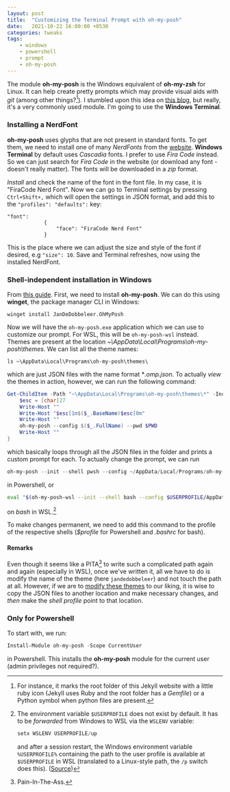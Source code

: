 ```yaml
---
layout: post
title:  "Customizing the Terminal Prompt with oh-my-posh"
date:   2021-10-22 16:00:00 +0530
categories: tweaks
tags:
    - windows
    - powershell
    - prompt
    - oh-my-posh
---
```


The module **oh-my-posh** is the Windows equivalent of **oh-my-zsh** for Linux. It can help create pretty prompts which may provide visual aids with *git* (among other things?[^obs1]). I stumbled upon this idea on [this blog][1], but really, it's a very commonly used module. I'm going to use the **Windows Terminal**.

### Installing a NerdFont

**oh-my-posh** uses glyphs that are not present in standard fonts. To get them, we need to install one of many *NerdFonts* from the [website][2]. **Windows Terminal** by default uses *Cascadia* fonts.  I prefer to use *Fira Code* instead. So we can just search for *Fira Code* in the website (or download any font - doesn't really matter). The fonts will be downloaded in a *zip* format.

*Install* and check the name of the font in the font file. In my case, it is "FiraCode Nerd Font". Now we can go to Terminal settings by pressing `Ctrl+Shift+,` which will open the settings in JSON format, and add this to the `"profiles": "defaults":` key:
```
"font": 
            {
                "face": "FiraCode Nerd Font"
            }
```
This is the place where we can adjust the size and style of the font if desired, e.g `"size": 10`. Save and Terminal refreshes, now using the installed NerdFont.

### Shell-independent installation in Windows

From [this guide][3]. First, we need to install **oh-my-posh**. We can do this using **winget**, the package manager CLI in Windows:
```
winget install JanDeDobbeleer.OhMyPosh
```
Now we will have the `oh-my-posh.exe` application which we can use to customize our prompt. For WSL, this will be `oh-my-posh-wsl` instead. Themes are present at the location *~\AppData\Local\Programs\oh-my-posh\themes*. We can list all the theme names:
```
ls ~\AppData\Local\Programs\oh-my-posh\themes\
```
which are just JSON files with the name format **.omp.json*. To actually *view* the themes in action, however, we can run the following command:
```powershell
Get-ChildItem -Path "~\AppData\Local\Programs\oh-my-posh\themes\*" -Include '*.omp.json' | Sort-Object Name | ForEach-Object -Process {
    $esc = [char]27
    Write-Host ""
    Write-Host "$esc[1m$($_.BaseName)$esc[0m"
    Write-Host ""
    oh-my-posh --config $($_.FullName) --pwd $PWD
    Write-Host ""
}
```
which basically loops through all the JSON files in the folder and prints a custom prompt for each. To actually change the prompt, we can run
```powershell
oh-my-posh --init --shell pwsh --config ~/AppData/Local/Programs/oh-my-posh/themes/jandedobbeleer.omp.json | Invoke-Expression
```
in Powershell, or 
```bash
eval "$(oh-my-posh-wsl --init --shell bash --config $USERPROFILE/AppData/Local/Programs/oh-my-posh/themes/jandedobbeleer.omp.json)"
```
on *bash* in WSL.[^envvarnote]

To make changes permanent, we need to add this command to the profile of the respective shells (*$profile* for Powershell and *.bashrc* for bash).

#### Remarks

Even though it seems like a PITA[^pita] to write such a complicated path again and again (especially in WSL), once we've written it, all we have to do is modify the name of the theme (here `jandedobbeleer`) and not touch the path at all. However, if we are to [modify these themes][4] to our liking, it is wise to copy the JSON files to another location and make necessary changes, and *then* make the *shell profile* point to that location.

### Only for Powershell

To start with, we run:
```powershell
Install-Module oh-my-posh -Scope CurrentUser
```
in Powershell. This installs the **oh-my-posh** module for the current user (admin privileges not required?).






[^obs1]: For instance, it marks the root folder of this Jekyll website with a little ruby icon (Jekyll uses Ruby and the root folder has a *Gemfile*) or a Python symbol when python files are present.

[^envvarnote]: The environment variable `$USERPROFILE` does not exist by default. It has to be *forwarded* from Windows to WSL via the `WSLENV` variable:
    ```powershell
    setx WSLENV USERPROFILE/up
    ```
    and after a session restart, the Windows environment variable `%USERPROFILE%` containing the path to the user profile is available at `$USERPROFILE` in WSL (translated to a Linux-style path, the `/p` switch does this). ([Source][5])

[^pita]: Pain-In-The-Ass.







[1]: <https://zimmergren.net/making-windows-terminal-look-awesome-with-oh-my-posh/>
[2]: <https://www.nerdfonts.com/font-downloads>
[3]: <https://ohmyposh.dev/docs/windows>
[4]: <https://ohmyposh.dev/docs/configure>
[5]: <https://superuser.com/a/1546688/1171201>